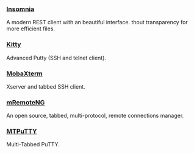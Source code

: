 ### [Insomnia](http://insomnia.rest)

A modern REST client with an beautiful interface. thout transparency for more efficient files.

### [Kitty](http://www.9bis.net/kitty/)

Advanced Putty \(SSH and telnet client\).

### [MobaXterm](http://mobaxterm.mobatek.net/)

Xserver and tabbed SSH client.

### [mRemoteNG](https://mremoteng.org/)

An open source, tabbed, multi-protocol, remote connections manager.

### [MTPuTTY](http://ttyplus.com/multi-tabbed-putty/)

Multi-Tabbed PuTTY.

